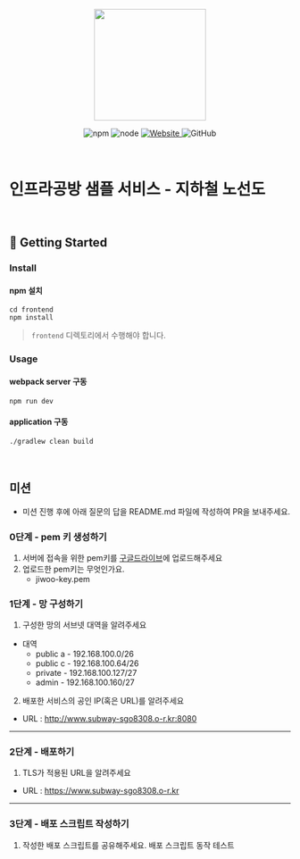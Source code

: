 <p align="center">
    <img width="200px;" src="https://raw.githubusercontent.com/woowacourse/atdd-subway-admin-frontend/master/images/main_logo.png"/>
</p>
<p align="center">
  <img alt="npm" src="https://img.shields.io/badge/npm-%3E%3D%205.5.0-blue">
  <img alt="node" src="https://img.shields.io/badge/node-%3E%3D%209.3.0-blue">
  <a href="https://edu.nextstep.camp/c/R89PYi5H" alt="nextstep atdd">
    <img alt="Website" src="https://img.shields.io/website?url=https%3A%2F%2Fedu.nextstep.camp%2Fc%2FR89PYi5H">
  </a>
  <img alt="GitHub" src="https://img.shields.io/github/license/next-step/atdd-subway-service">
</p>

<br>

# 인프라공방 샘플 서비스 - 지하철 노선도

<br>

## 🚀 Getting Started

### Install
#### npm 설치
```
cd frontend
npm install
```
> `frontend` 디렉토리에서 수행해야 합니다.

### Usage
#### webpack server 구동
```
npm run dev
```
#### application 구동
```
./gradlew clean build
```
<br>

## 미션

* 미션 진행 후에 아래 질문의 답을 README.md 파일에 작성하여 PR을 보내주세요.

### 0단계 - pem 키 생성하기

1. 서버에 접속을 위한 pem키를 [구글드라이브](https://drive.google.com/drive/folders/1dZiCUwNeH1LMglp8dyTqqsL1b2yBnzd1?usp=sharing)에 업로드해주세요
2. 업로드한 pem키는 무엇인가요.
   - jiwoo-key.pem
### 1단계 - 망 구성하기
1. 구성한 망의 서브넷 대역을 알려주세요
- 대역 
  - public a - 192.168.100.0/26
  - public c - 192.168.100.64/26
  - private - 192.168.100.127/27
  - admin - 192.168.100.160/27

2. 배포한 서비스의 공인 IP(혹은 URL)를 알려주세요

- URL : http://www.subway-sgo8308.o-r.kr:8080



---

### 2단계 - 배포하기
1. TLS가 적용된 URL을 알려주세요

- URL : https://www.subway-sgo8308.o-r.kr 

---

### 3단계 - 배포 스크립트 작성하기

1. 작성한 배포 스크립트를 공유해주세요.
배포 스크립트 동작 테스트


